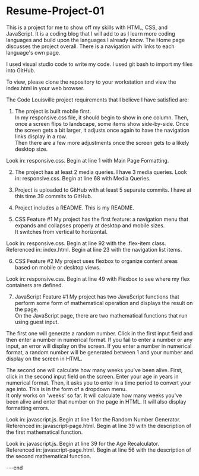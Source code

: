 # Resume-Project-01

This is a project for me to show off my skills with HTML, CSS, and JavaScript. 
It is a coding blog that I will add to as I learn more coding languages and build 
upon the languages I already know. The Home page discusses the project overall. 
There is a navigation with links to each language's own page.

I used visual studio code to write my code. I used git bash to import my files into 
GitHub.

To view, please clone the repository to your workstation and view the index.html in your 
web browser.

The Code Louisville project requirements that I believe I have satisfied are:

1. The project is built mobile first. </br>
In my responsive.css file, it should begin to show in one column. Then, once a screen flips to landscape, some items show side-by-side. Once the screen gets a bit larger, it adjusts once again to have the navigation links display in a row. </br>
Then there are a few more adjustments once the screen gets to a likely desktop size.
                
Look in:  responsive.css. Begin at line 1 with Main Page Formatting.

2. The project has at least 2 media queries.
I have 3 media queries.
Look in:  responsive.css. Begin at line 68 with Media Queries.

3. Project is uploaded to GitHub with at least 5 separate commits.
I have at this time 39 commits to GitHub.

4. Project includes a README.
This is my README.

5. CSS Feature #1
My project has the first feature:  a navigation menu that expands and collapses properly at desktop and mobile sizes. </br>
It switches from vertical to horizontal.

Look in:  responsive.css. Begin at line 92 with the .flex-item class. </br>
Referenced in:  index.html. Begin at line 23 with the navigation list items.

6. CSS Feature #2
My project uses flexbox to organize content areas based on mobile or desktop views.

Look in:  responsive.css. Begin at line 49 with Flexbox to see where my flex containers are defined.

7. JavaScript Feature #1
My project has two JavaScript functions that perform some form of mathematical operation and displays the result on the page. </br>
On the JavaScript page, there are two mathematical functions that run using guest input. </br>

The first one will generate a random number. Click in the first input field and then enter a number in numerical format. If you fail to enter a number or any input, an error will display on the screen. If you enter a number in numerical format, a random number will be generated between 1 and your number and display on the screen in HTML.

The second one will calculate how many weeks you've been alive. First, click in the second input field on the screen. Enter your age in years in numerical format. Then, it asks you to enter in a time period to convert your age into. This is in the form of a dropdown menu. </br>
It only works on 'weeks' so far. It will calculate how many weeks you've been alive and enter that number on the page in HTML. It will also display formatting errors.

Look in:  javascript.js. Begin at line 1 for the Random Number Generator. </br>
Referenced in:  javascript-page.html. Begin at line 39 with the description of the first mathematical function.

Look in:  javascript.js. Begin at line 39 for the Age Recalculator.  </br>
Referenced in:  javascript-page.html. Begin at line 56 with the description of the second mathematical function.


---end
